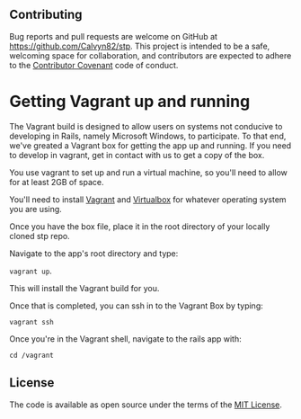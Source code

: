 ## Contributing

Bug reports and pull requests are welcome on GitHub at https://github.com/Calvyn82/stp. This project is intended to be a safe, welcoming space for collaboration, and contributors are expected to adhere to the [Contributor Covenant](http://contributor-covenant.org) code of conduct.

# Getting Vagrant up and running

The Vagrant build is designed to allow users on systems not conducive to developing in Rails, namely Microsoft Windows, to participate. To that end, we've greated a Vagrant box for getting the app up and running. If you need to develop in vagrant, get in contact with us to get a copy of the box.

You use vagrant to set up and run a virtual machine, so you'll need to allow for at least 2GB of space.

You'll need to install [Vagrant](http://www.vagrantup.com/downloads.html) and [Virtualbox](https://www.virtualbox.org/wiki/Downloads) for whatever operating system you are using.

Once you have the box file, place it in the root directory of your locally cloned stp repo.

Navigate to the app's root directory and type:

`vagrant up`.

This will install the Vagrant build for you.

Once that is completed, you can ssh in to the Vagrant Box by typing:

`vagrant ssh` 

Once you're in the Vagrant shell, navigate to the rails app with:

`cd /vagrant`

## License

The code is available as open source under the terms of the [MIT License](http://opensource.org/licenses/MIT).
